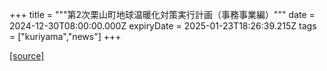 +++
title = """第2次栗山町地球温暖化対策実行計画（事務事業編）"""
date = 2024-12-30T08:00:00.000Z
expiryDate = 2025-01-23T18:26:39.215Z
tags = ["kuriyama","news"]
+++


[[source]](https://www.town.kuriyama.hokkaido.jp/site/-/29862.html)
